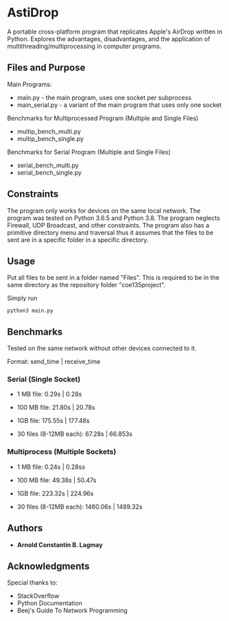 # AstiDrop

A portable cross-platform program that replicates Apple's AirDrop written in Python. Explores the advantages, disadvantages, and the application of multithreading/multiprocessing in computer programs.

## Files and Purpose

Main Programs:
* main.py - the main program, uses one socket per subprocess
* main_serial.py - a variant of the main program that uses only one socket

Benchmarks for Multiprocessed Program (Multiple and Single Files)
* multip_bench_multi.py
* multip_bench_single.py

Benchmarks for Serial Program (Multiple and Single Files)
* serial_bench_multi.py
* serial_bench_single.py

## Constraints

The program only works for devices on the same local network. The program was tested on Python 3.6.5 and Python 3.8. The program neglects Firewall, UDP Broadcast, and other constraints. The program also has a primitive directory menu and traversal thus it assumes that the files to be sent are in a specific folder in a specific directory.

## Usage

Put all files to be sent in a folder named "Files". This is required to be in the same directory as the repository folder "coe135project".

Simply run 
```
python3 main.py
```

## Benchmarks

Tested on the same network without other devices connected to it.

Format: send_time | receive_time

### Serial (Single Socket)

* 1 MB file:  0.29s | 0.28s

* 100 MB file:    21.80s | 20.78s

* 1GB file:   175.55s | 177.48s

* 30 files (8-12MB each): 67.28s | 66.853s

### Multiprocess (Multiple Sockets)

* 1 MB file:  0.24s | 0.28ss

* 100 MB file:    49.38s | 50.47s

* 1GB file:   223.32s | 224.96s

* 30 files (8-12MB each): 1460.06s | 1489.32s


## Authors

* **Arnold Constantin B. Lagmay**

## Acknowledgments

Special thanks to:
* StackOverflow
* Python Documentation
* Beej's Guide To Network Programming
